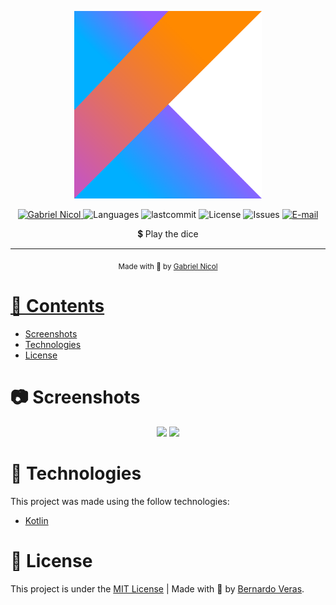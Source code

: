 

<p align="center">
   <img src="https://github.com/moraesnicol/dice_roll/blob/master/kotlin-1-logo-png-transparent.png" alt="kotlin" width="300"/>
</p>

<p align="center">
   <a href="https://www.linkedin.com/in/moraesnicol/">
      <img alt="Gabriel Nicol" src="https://img.shields.io/badge/-bernardoveras-6D5FFD?style=flat&logo=Linkedin&logoColor=white" />
   </a>
  <img alt="Languages" src="https://img.shields.io/github/languages/count/bernardoveras/intera-frontend?color=6D5FFD" />
  <img alt="lastcommit" src="https://img.shields.io/github/last-commit/bernardoveras/intera-frontend?color=6D5FFD" />
  <img alt="License" src="https://img.shields.io/github/license/bernardoveras/intera-frontend?color=6D5FFD" />
  <img alt="Issues" src="https://img.shields.io/github/issues/bernardoveras/intera-frontend?color=6D5FFD">
  <a href="mailto:moraesnicol@gmail.com">
   <img alt="E-mail" src="https://img.shields.io/badge/-bernardo@vvssistemas.com.br-6D5FFD" />
  </a>
</p>

<p align="center">
  💲 Play the dice
</p>

<hr />

<div align="center">
  <sub> Made with 💖 by
    <a href="https://github.com/moraesnicol">Gabriel Nicol
  </sub>
</div>

# 📌 Contents

* [Screenshots](#camera-screenshot)
* [Technologies](#rocket-technologies)
* [License](#page_facing_up-license)

# :camera: Screenshots
<div align="center">
   <img src="./.github/assets/screenshots/home.png" width="300px">
   <img src="./.github/assets/screenshots/transacoes.png" width="300px">
</div>

# :rocket: Technologies
This project was made using the follow technologies:

* [Kotlin](https://kotlinlang.org/)




# :page_facing_up: License

This project is under the [MIT License](./LICENSE) |
Made with 💖 by [Bernardo Veras](https://www.linkedin.com/in/gabrielnicol/).
